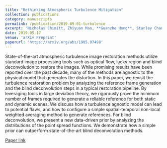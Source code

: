 ```yaml
---
title: "Rethinking Atmospheric Turbulence Mitigation"
collection: publications
category: manuscripts
permalink: /publication/2019-09-01-turbulence
excerpt: 'Nicholas Chimitt, Zhiyuan Mao, **Guanzhe Hong**, Stanley Chan'
date: 2019-05-17
venue: 'arXiv Preprint'
paperurl: 'https://arxiv.org/abs/1905.07498'
---
```


State-of-the-art atmospheric turbulence image restoration methods utilize standard image processing tools such as optical flow, lucky region and blind deconvolution to restore the images. While promising results have been reported over the past decade, many of the methods are agnostic to the physical model that generates the distortion. In this paper, we revisit the turbulence restoration problem by analyzing the reference frame generation and the blind deconvolution steps in a typical restoration pipeline. By leveraging tools in large deviation theory, we rigorously prove the minimum number of frames required to generate a reliable reference for both static and dynamic scenes. We discuss how a turbulence agnostic model can lead to potential flaws, and how to configure a simple spatial-temporal non-local weighted averaging method to generate references. For blind deconvolution, we present a new data-driven prior by analyzing the distributions of the point spread functions. We demonstrate how a simple prior can outperform state-of-the-art blind deconvolution methods.

[Paper link](https://arxiv.org/abs/1905.07498)
